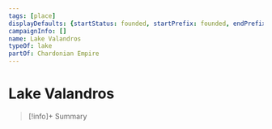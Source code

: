 ```yaml
---
tags: [place]
displayDefaults: {startStatus: founded, startPrefix: founded, endPrefix: destroyed, endStatus: destroyed, definitiveArticle: ""}
campaignInfo: []
name: Lake Valandros
typeOf: lake
partOf: Chardonian Empire
---
```

# Lake Valandros
>[!info]+ Summary

